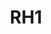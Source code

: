 ---
slug: RH1
title: "RH1"
description: "Cordless wet and dry vacuum cleaner"
image: "/images/wifi-free/BC1-B1.png"
images:
  - url: "/images/wifi-free/BC1-B1.png"
    caption: "Front view"

features:
 - "High-speed fan motor running at 45,000 RPM for powerful suction."
 - "Rotary brush motor speed at 550±12% RPM for thorough cleaning."
 - "Large rechargeable 4000 mAh battery ensuring up to 35 minutes runtime."
 - "Separate clean water (700 ml) and wastewater (600 ml) tanks."
 - "Supports multiple operating modes: Auto, Standard, and Power."
 - "Automatic water flow and suction power adjustment based on dirt levels."
 - "Self-cleaning feature with air drying for the rotating brush."
 - "Smart alerts for device status, water refill, and full dirty water tank."
 - "LED screen for easy monitoring and control."
 - "Suitable for hardwood floors, tiles, marble, sealant, laminate, and PVC surfaces."

specification:
  model: "CS-RH1"
  interface: "N/A"
  power_source: "N/A"
  energy_consumption: "N/A"
  network_port: "N/A"
  dimensions: "280 x 227 x 1100 mm for Product and 335 x 313 x 745 mm For Package "
  package_size:	"8.85 kg"
  net_weight: "4.7 kg"
price: "Contact Sales"

---